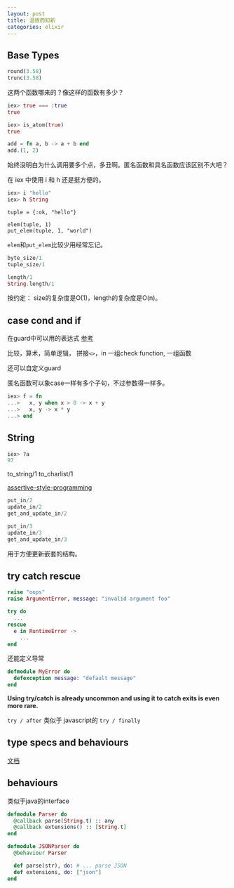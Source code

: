 ```yaml
---
layout: post
title: 温故而知新
categories: elixir
---
```


## Base Types

```elixir
round(3.58)
trunc(3.58)
```

这两个函数哪来的？像这样的函数有多少？


```elixir
iex> true === :true
true

iex> is_atom(true)
true
```

```elixir
add = fn a, b -> a + b end
add.(1, 2)
```

始终没明白为什么调用要多个点，多丑啊。匿名函数和具名函数应该区别不大吧？


在 iex 中使用 i 和 h 还是挺方便的。

```elixir
iex> i "hello"
iex> h String
```

```
tuple = {:ok, "hello"}

elem(tuple, 1)
put_elem(tuple, 1, "world")
```

`elem`和`put_elem`比较少用经常忘记。


```elixir
byte_size/1
tuple_size/1

length/1
String.length/1
```

按约定： size的复杂度是O(1)，length的复杂度是O(n)。


## case cond and if

在guard中可以用的表达式 [参考](http://elixir-lang.org/getting-started/case-cond-and-if.html#expressions-in-guard-clauses)


比较，算术，简单逻辑， 拼接`<>`，in
一组check function, 一组函数

还可以自定义guard


匿名函数可以象case一样有多个子句，不过参数得一样多。

```elixir
iex> f = fn
...>   x, y when x > 0 -> x + y
...>   x, y -> x * y
...> end
```


## String

```elixir
iex> ?a
97
```

to_string/1
to_charlist/1


[assertive-style-programming](http://blog.plataformatec.com.br/2014/09/writing-assertive-code-with-elixir/)


```elixir
put_in/2
update_in/2
get_and_update_in/2

put_in/3
update_in/3
get_and_update_in/3
```

用于方便更新嵌套的结构。



## try catch rescue


```elixir
raise "oops"
raise ArgumentError, message: "invalid argument foo"
```

```elixir
try do
  ...
rescue
  e in RuntimeError ->
    ...
end
```

还能定义导常

```elixir
defmodule MyError do
  defexception message: "default message"
end
```

  **Using try/catch is already uncommon and using it to catch exits is even more rare.**


`try / after` 类似于 javascript的 `try / finally`


## type specs and behaviours

[文档](http://elixir-lang.org/docs/stable/elixir/typespecs.html)


## behaviours

类似于java的interface


```elixir
defmodule Parser do
  @callback parse(String.t) :: any
  @callback extensions() :: [String.t]
end
```

```elixir
defmodule JSONParser do
  @behaviour Parser

  def parse(str), do: # ... parse JSON
  def extensions, do: ["json"]
end
```


